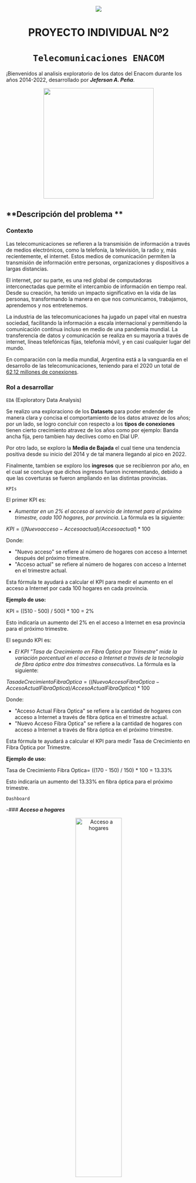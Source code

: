 <p align='center'>
<img src ="https://d31uz8lwfmyn8g.cloudfront.net/Assets/logo-henry-white-lg.png">
<p>

<h1 align='center'>
 <b>PROYECTO INDIVIDUAL Nº2</b>
</h1>
 
# <h1 align="center">**`Telecomunicaciones ENACOM`**</h1>

¡Bienvenidos al analisis exploratorio de los datos del Enacom durante los años 2014-2022, desarrollado por ***Jeferson A. Peña***.
<p align='center'>
<img src="https://www.enacom.gob.ar/public/enacom/tecnopolis2021/img/tecnopolis890.png"  height=300>
<p>

## **Descripción del problema **

### **Contexto**

Las telecomunicaciones se refieren a la transmisión de información a través de medios electrónicos, como la telefonía, la televisión, la radio y, más recientemente, el internet. Estos medios de comunicación permiten la transmisión de información entre personas, organizaciones y dispositivos a largas distancias.

El internet, por su parte, es una red global de computadoras interconectadas que permite el intercambio de información en tiempo real. Desde su creación, ha tenido un impacto significativo en la vida de las personas, transformando la manera en que nos comunicamos, trabajamos, aprendemos y nos entretenemos.

La industria de las telecomunicaciones ha jugado un papel vital en nuestra sociedad, facilitando la información a escala internacional y permitiendo la comunicación continua incluso en medio de una pandemia mundial. La transferencia de datos y comunicación se realiza en su mayoría a través de internet, líneas telefónicas fijas, telefonía móvil, y en casi cualquier lugar del mundo. 

En comparación con la media mundial, Argentina está a la vanguardia en el desarrollo de las telecomunicaciones, teniendo para el 2020 un total de [62,12 millones de conexiones](https://www.datosmundial.com/america/argentina/telecomunicacion.php). 


### **Rol a desarrollar**

`EDA` (Exploratory Data Analysis)

Se realizo una exploraciono de los **Datasets** para poder endender de manera clara y concisa el comportamiento de los datos atravez de los años; por un lado, se logro concluir con respecto a los **tipos de conexiones** tienen cierto crecimiento atravez de los años como por ejemplo: Banda ancha fija, pero tambien hay declives como en Dial UP.

Por otro lado, se exploro la **Media de Bajada** el cual tiene una tendencia positiva desde su inicio del 2014 y de tal manera llegando al pico en 2022.

Finalmente, tambien se exploro los **ingresos** que se recibienron por año, en el cual se concluye que dichos ingresos fueron incrementando, debido a que las coverturas se fueron ampliando en las distintas provincias.

`KPIs`

El primer KPI es:
- *Aumentar en un 2% el acceso al servicio de internet para el próximo trimestre, cada 100 hogares, por provincia*.
La fórmula es la siguiente:

 $`KPI = ((Nuevo acceso - Acceso actual) / Acceso actual) * 100`$
 
Donde:

- "Nuevo acceso" se refiere al número de hogares con acceso a Internet después del próximo trimestre.
- "Acceso actual" se refiere al número de hogares con acceso a Internet en el trimestre actual.

Esta fórmula te ayudará a calcular el KPI para medir el aumento en el acceso a Internet por cada 100 hogares en cada provincia.

**Ejemplo de uso:**

KPI = ((510 - 500) / 500) * 100 = 2%

Esto indicaría un aumento del 2% en el acceso a Internet en esa provincia para el próximo trimestre.


El segundo KPI es:
- *El KPI "Tasa de Crecimiento en Fibra Óptica por Trimestre" mide la variación porcentual en el acceso a Internet a través de la tecnología de fibra óptica entre dos trimestres consecutivos*.
La fórmula es la siguiente:

 $`Tasa de Crecimiento Fibra Optica = ((Nuevo Acceso Fibra Optica - Acceso Actual Fibra Optica) / Acceso Actual Fibra Optica) * 100`$
 
Donde:

- "Acceso Actual Fibra Optica" se refiere a la cantidad de hogares con acceso a Internet a través de fibra óptica en el trimestre actual.
- "Nuevo Acceso Fibra Optica" se refiere a la cantidad de hogares con acceso a Internet a través de fibra óptica en el próximo trimestre.

Esta fórmula te ayudará a calcular el KPI para medir Tasa de Crecimiento en Fibra Óptica por Trimestre.

**Ejemplo de uso:**

Tasa de Crecimiento Fibra Optica= ((170 - 150) / 150) * 100 = 13.33%

Esto indicaría un aumento del 13.33% en fibra óptica para el próximo trimestre.

`Dashboard`

-### _**Acceso a hogares**_
<div align="center">
    <img src="assets\SumaAcc100.png" alt="Acceso a hogares" width="50%">
</div>
<br>

Este gráfico nos presenta la suma por cada provincia del acceso a internet, en el cual se observa que Capital Federal es el que tiene mas acceso a interenet.

<div align="center">
    <img src="assets\SumAcc100Hab.png" alt="Acceso a hogares 100 habitantes" width="50%">
</div>
<br>

El gráfico nos presenta la suma por cada periodo del acceso a internet, en el cual se observa que en el periodo octubre-diciembre 2022 tiene una ligera diferencia con los demas periodos, por lo cual se podria concluir que en ese periodo esta el mayor acceso.

### _**TIPO DE CONEXION**_
<div align="center">
    <img src="assets\SumBA_DU.png" alt="Tipo de conexion" width="50%">
</div>
<br>

Este gráfico de lineas nos presenta la suma de la Banda Ancha fija y Dial Up atravez de los años y cual ha sido su comportamiento. Ademas, se denota una clara tendencia creciente a lo que respeta Banda Ancha fija.

<div align="center">
    <img src="assets\SumaTipConex.png" alt="Conexiones" width="50%">
</div>
<br>

Este gráfico de columnas agrupadas detalla como fue el comportamiento de las distintas tipos de conexiones al pasar de años, en ella se ve que sifra optica tiene un crecimiento exponencial entre el año 2019-2022 .

### _**HISTORICO DE VELOCIDAD**_
<div align="center">
    <img src="assets\MediaBajada.png" alt="Media de bajada" width="50%">
</div>
<br>

La media de bajada atravez de los años esta teniendo una mejora progresiva, este grafico muestra el comportamiento creciente de la media de bajada desde el 2014 hasta el 2022 . 

<div align="center">
    <img src="assets\VelBajadaProv.png" alt="Velocidad de Bajada en 4 provincias importantes" width="50%">
</div>
<br>

La referencia tomada fue en 4 procincias las cuales fueron Buenos Aires, Capital Federal, Córdoba, Santa Fe ; con el fin de poder visualizar como va la velocidad de bajada, cuanta de diferencia hay entre ella y de ellas hacia las demas provincias.

### _**INGRESOS**_
<div align="center">
    <img src="assets\SumaIngresos.png" alt="Media de bajada" width="50%">
</div>
<br>

En el presente grafico se muestra cuanto fue el ingreso en el transcurso de los años 2014-2022, con un ingreso exponecial en el año 2022.

<div align="center">
    <img src="assets\SumaTipConex.png" alt="Velocidad de Bajada en 4 provincias importantes" width="50%">
</div>
<br>

El grafico representa la suma de conexiones ADLS, Dial Up, Cabledemon y Telefonia Fija. Entre las conexiones se visualiza que hay una mayor conexion con lo que respecta Telefonia Fija.


## Herramientas utilizadas
- Python, Power BI, Git

## Fuente de datos
- [Datasets principales](micuentajeferson@gmail.com)

## Contacto
- [Mail](https://datosabiertos.enacom.gob.ar/dashboards/20000/acceso-a-internet/)